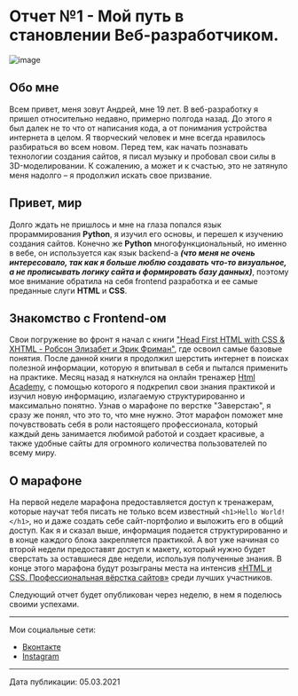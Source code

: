 # Отчет №1 - Мой путь в становлении Веб-разработчиком.

![image](https://user-images.githubusercontent.com/66972108/110168235-efeba200-7e07-11eb-9068-81a4da3b5049.png)

## Обо мне
Всем привет, меня зовут Андрей, мне 19 лет. В веб-разработку я пришел относительно недавно, примерно полгода назад. До этого я был далек не то что от написания кода, а от понимания устройства интернета в целом. Я творческий человек и мне всегда нравилось разбираться во всем новом. Перед тем, как начать познавать технологии создания сайтов, я писал музыку и пробовал свои силы в 3D-моделировании. К сожалению, а может и к счастью, это не затянуло меня надолго – я продолжил искать свое призвание.

## Привет, мир
Долго ждать не пришлось и мне на глаза попался язык прораммирования **Python**, я изучил его основы, и перешел к изучению создания сайтов. Конечно же **Python** многофункциональный, но именно в вебе, он используется как язык backend-а ***(что меня не очень интересовало, так как я больше люблю создавать что-то визуальное, а не прописывать логику сайта и формировать базу данных)***, поэтому мое внимание обратила на себя frontend разработка и ее самые преданные слуги **HTML** и **CSS**.

## Знакомство с Frontend-ом
Свои погружение во фронт я начал с книги ["Head First HTML with CSS & XHTML - Робсон Элизабет и Эрик Фриман"](https://g.co/kgs/Nk9m14), где освоил самые базовые понятия. После данной книги я продолжил шерстить интернет в поисках полезной информации, которую я впитывал в себя и пытался применить на практике. Месяц назад я наткнулся на онлайн тренажер [Html Academy](https://htmlacademy.ru/), с помощью которого я подкрепил свои знания практикой и изучил новую информацию, излагаемую структурированно и максимально понятно. Узнав о марафоне по верстке "Заверстаю", я сразу же понял, что это то, что мне нужно. Этот марафон поможет мне почувствовать себя в роли настоящего профессионала, который каждый день занимается любимой работой и создает красивые, а также удобные сайты для огромного количества пользователей по всему миру.

## О марафоне
На первой неделе марафона предоставляется доступ к тренажерам, которые научат тебя писать не только всем известный ```<h1>Hello World!</h1>```, но и даже создать себе сайт-портфолио и выложить его в общий доступ. Как я и сказал выше, информация подается структурированно и в конце каждого блока закрепляется практикой. А вот уже начиная со второй недели предоставят доступ к макету, который нужно будет сверстать за оставшиеся две недели, используя полученные знания. В конце этого марафона будут розыграны места на интенсив [«HTML и CSS. Профессиональная вёрстка сайтов»](https://htmlacademy.ru/intensive/htmlcss) среди лучших участников.

Следующий отчет будет опубликован через неделю, в нем я поделюсь своими успехами.
____
Мои социальные сети:
- [Вконтакте](https://vk.com/dnaltropmai)
- [Instagram](https://www.instagram.com/sportz_j7/)
____
Дата публикации: 05.03.2021
